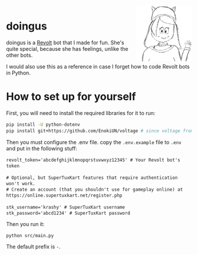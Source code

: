 <img align="right" src="assets/krash_catgirl_1.jpg" width="30%" height="30%" alt="Avatar hand drawn by me!">

# doingus

doingus is a [Revolt](https://revolt.chat) bot that I made for fun. She's quite special, because she has feelings, unlike the other bots.

I would also use this as a reference in case I forget how to code Revolt bots in Python.

# How to set up for yourself

First, you will need to install the required libraries for it to run:

```sh
pip install -U python-dotenv
pip install git+https://github.com/EnokiUN/voltage # since voltage from pypi is broken, use git version instead.
```

Then you must configure the .env file. copy the `.env.example` file to `.env` and put in the following stuff:

```
revolt_token='abcdefghijklmnopqrstuvwxyz12345' # Your Revolt bot's token

# Optional, but SuperTuxKart features that require authentication won't work.
# Create an account (that you shouldn't use for gameplay online) at https://online.supertuxkart.net/register.php

stk_username='krashy' # SuperTuxKart username
stk_password='abcd1234' # SuperTuxKart password
```

Then you run it:

```
python src/main.py
```

The default prefix is `-`.
